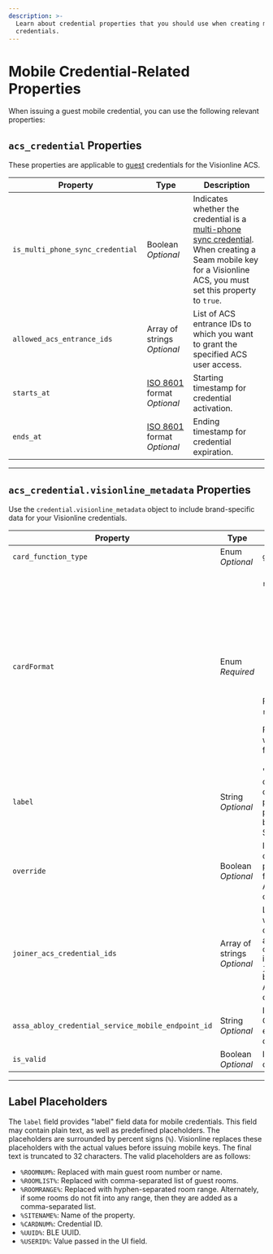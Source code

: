 ```yaml
---
description: >-
  Learn about credential properties that you should use when creating mobile
  credentials.
---
```


# Mobile Credential-Related Properties

When issuing a guest mobile credential, you can use the following relevant properties:

## `acs_credential` Properties

These properties are applicable to [guest](credential-types/#issuing-guest-mobile-credentials) credentials for the Visionline ACS.

<table><thead><tr><th width="260">Property</th><th width="116">Type</th><th width="290">Description</th></tr></thead><tbody><tr><td><code>is_multi_phone_sync_credential</code></td><td>Boolean<br><em>Optional</em></td><td>Indicates whether the credential is a <a href="../../capability-guides/mobile-access/issuing-mobile-credentials-from-an-access-control-system.md#what-are-multi-phone-sync-credentials">multi-phone sync credential</a>.<br>When creating a Seam mobile key for a Visionline ACS, you must set this property to <code>true</code>.</td></tr><tr><td><code>allowed_acs_entrance_ids</code></td><td>Array of strings <em>Optional</em></td><td>List of ACS entrance IDs to which you want to grant the specified ACS user access. </td></tr><tr><td><code>starts_at</code></td><td><a href="https://www.iso.org/iso-8601-date-and-time-format.html">ISO 8601</a> format<br><em>Optional</em></td><td>Starting timestamp for credential activation.</td></tr><tr><td><code>ends_at</code></td><td><a href="https://www.iso.org/iso-8601-date-and-time-format.html">ISO 8601</a> format<br><em>Optional</em></td><td>Ending timestamp for credential expiration.</td></tr></tbody></table>

***

## `acs_credential.visionline_metadata` Properties

Use the `credential.visionline_metadata` object to include brand-specific data for your Visionline credentials.

<table><thead><tr><th width="260">Property</th><th width="116">Type</th><th width="290">Description</th></tr></thead><tbody><tr><td><code>card_function_type</code></td><td>Enum<br><em>Optional</em></td><td><code>guest</code></td></tr><tr><td><code>cardFormat</code></td><td>Enum<br><em>Required</em></td><td><p><code>rfid48</code> | <code>TLCode</code></p><ul><li><code>rfid48</code>: A low-capacity card. It can store up to 33 consecutive guest rooms, 28 common rooms, and 7 additional rooms.</li><li><code>TLCode</code>: A high capacity RFID card (for card types needing more than 48 bytes).</li></ul><p>For guest cards, generally use <code>rfid48</code>.</p><p>For guest advanced cards, which need a higher capacity format, use <code>TLCode</code>.</p></td></tr><tr><td><code>label</code></td><td>String<br><em>Optional</em></td><td>"Label" field data for mobile credentials. This field may contain plain text, as well as predefined placeholders. The placeholders are surrounded by percent signs (<code>%</code>).<br>See <a href="mobile-credential-related-properties.md#label-placeholders">Label Placeholders</a>.</td></tr><tr><td><code>override</code></td><td>Boolean<br><em>Optional</em></td><td>Indicates whether this guest credential invalidates any previously-issued credentials for overlapping entrances.<br>Applicable only to guest credentials.</td></tr><tr><td><code>joiner_acs_credential_ids</code></td><td>Array of strings <em>Optional</em></td><td>List of credential IDs with which the current guest credential shares entrance access. When <code>override_previous_credentials</code> is <code>false</code>, <code>joiner_acs_credential_ids</code> becomes a mandatory field.<br>Applicable only to guest credentials.</td></tr><tr><td><code>assa_abloy_credential_service_mobile_endpoint_id</code></td><td>String<br><em>Optional</em></td><td>ID of the ASSA ABLOY Credential Service mobile endpoint associated with the credential.</td></tr><tr><td><code>is_valid</code></td><td>Boolean<br><em>Optional</em></td><td>Indicates whether the credential is currently valid.</td></tr></tbody></table>

***

## Label Placeholders

The `label` field provides "label" field data for mobile credentials. This field may contain plain text, as well as predefined placeholders. The placeholders are surrounded by percent signs (`%`). Visionline replaces these placeholders with the actual values before issuing mobile keys. The final text is truncated to 32 characters. The valid placeholders are as follows:

* `%ROOMNUM%`: Replaced with main guest room number or name.
* `%ROOMLIST%`: Replaced with comma-separated list of guest rooms.
* `%ROOMRANGE%`: Replaced with hyphen-separated room range. Alternately, if some rooms do not fit into any range, then they are added as a comma-separated list.
* `%SITENAME%`: Name of the property.
* `%CARDNUM%`: Credential ID.
* `%UUID%`: BLE UUID.
* `%USERID%`: Value passed in the UI field.
